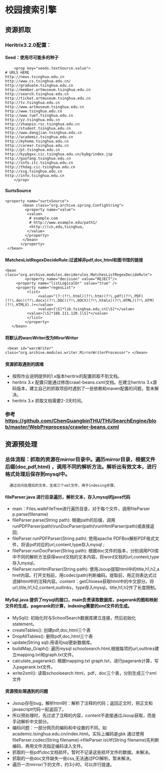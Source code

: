 # 校园搜索引擎

## 资源抓取

### Heritrix3.2.0配置：

#### Seed：使用尽可能多的种子
```
    <prop key="seeds.textSource.value">
# URLS HERE
http://news.tsinghua.edu.cn
http://www.cs.tsinghua.edu.cn/
http://graduate.tsinghua.edu.cn
http://member.artmuseum.tsinghua.edu.cn
http://search.tsinghua.edu.cn
http://ticket.artmuseum.tsinghua.edu.cn
http://tv.tsinghua.edu.cn
http://www.artmuseum.tsinghua.edu.cn
http://www.tsinghua.edu.cn
http://www.tuef.tsinghua.edu.cn
http://yz.tsinghua.edu.cn
http://zhaopin.rsc.tsinghua.edu.cn
http://student.tsinghua.edu.cn
http://www.dangjian.tsinghua.edu.cn
http://academic.tsinghua.edu.cn
http://myhome.tsinghua.edu.cn
http://career.tsinghua.edu.cn
http://pt.tsinghua.edu.cn
http://kyybgxx.cic.tsinghua.edu.cn/kybg/index.jsp
http://guofang.tsinghua.edu.cn
http://info.itc.tsinghua.edu.cn
http://thdag.cic.tsinghua.edu.cn
http://xsg.tsinghua.edu.cn
http://info.tsinghua.edu.cn
    </prop>
```
#### SurtsSource
```
<property name="surtsSource">
        <bean class="org.archive.spring.ConfigString">
         <property name="value">
          <value>
           # example.com
           # http://www.example.edu/path1/
           +http://(cn,edu,tsinghua,
          </value>
         </property> 
        </bean>
       </property>
 </bean>
 ```
 #### MatchesListRegexDecideRule:过滤掉非pdf,doc,html和图书馆的链接
 ```
 <bean class="org.archive.modules.deciderules.MatchesListRegexDecideRule">
          <property name="decision" value="REJECT"/>
      <property name="listLogicalOr" value="true" /> 
      <property name="regexList">
           <list>
                <value>^(?:(?!\.html)(?!\.htm)(?!\.pdf)(?!\.PDF)(?!\.doc)(?!\.docx)(?!\.DOC)(?!\.DOCX)(?!\.htmlx)(?!\.HTML)(?!\.HTM)(?!\.HTMLX).)+</value>
                <value>[\S]*lib.tsinghua.edu.cn[\S]*</value>
           <value>[\S]*166.111.120.[\S]*</value>
           </list>
          </property>
    </bean>
 ```
 #### 将默认的warcWriter改为MirorWritor
 ```
  <bean id="warcWriter" class="org.archive.modules.writer.MirrorWriterProcessor"> </bean>
 ```
 #### 资源抓取遇到的困难
   - 按照作业说明提供的1.x版本heritrix的配置抓取不到文档。
   - heritrix 3.x 配置只能通过修改crawl-beans.cxml文档。在建立heritrix 3.x源码版本，建立自己的抓取项目时遇到了一些依赖和maven配置的问题，暂未解决。
   - heritrix 3.x 抓取文档需要2-3天时间。
 ### 参考 https://github.com/ChenGuangbinTHU/THUSearchEngine/blob/master/WebPreprocess/crawler-beans.cxml
 
 ## 资源预处理
 
 ### 总体流程：抓取的资源在mirror目录中。遍历mirror目录，根据文件后缀(doc,pdf,html) ，调用不同的解析方法。解析出有效文本，进行格式处理后保存到mysql中。
      通过访问处理后的文本，生成三个xml文件，用于indexing步骤。
 #### fileParser.java 进行目录遍历，解析文本，存入mysql的java代码
   - main：Files.walkFileTree进行遍历目录，对于每个文件，调用fileParser p.parse(filename)
   - fileParser.parse(String path): 根据path的后缀，调用runPDFParser(path)\runDocParser(path)\runHtmlParser(path)或直接返回;
   - fileParser.runPDFParser(String path): 使用apache PDFBox解析PDF格式文件，将该pdf对应的url,content,type存入mysql ;
   - fileParser.runDocParser(String path): 根据doc文件的版本，分别调用POI库中不同的解析方法获得word文档的文本内容。将word文档的url,content,type存入mysql。
   - fileParser.runHtmlParser(String path): 使用Jsoup提取html中的title,h1,h2,a href内容。打开文档前，用codec(path)判断编码。提取前，用正则表达式过滤掉html中的注释内容。content：getChinese获取html中的中文部分。将url,title,h1,h2,content,outlinks，type存入mysql。title,h1,h2作了长度限制。
      
#### MySql.java 提供了mysql的接口，main负责读取数据库，pagerank的图和映射文件的生成，pagerank的计算，indexing需要的xml文件的生成。
   - MySql(): 初始化时与SchoolSearch数据库建立连接，然后初始化statement。
   - createTables(): 创建pdf,doc,html三个表
   - DropAllTables(): 删除pdf,doc,html三个表
   - update(String sql):用语句sql更新数据库。
   - buildMap_Graph(): 遍历mysql schoolsearch.html,根据每项的url,outlinks建立mapping.txt和graph.txt文件。
   - calculate_pagerank(): 根据mapping.txt graph.txt，进行pagerank计算，写入pagerank.txt文件。
   - write2xml(): 读取schoolsearch html，pdf，doc三个表，分别生成三个xml文件
    
#### 资源预处理遇到的问题
  - Jsoup存在bug，解析html时：解析了注释的代码；返回正文时，把正文和javascript代码一起返回了。
  - 所以预处理时，先过滤了注释的内容，content不直接通过Jsoup获取，而是手动解析中文部分。
  - 编码问题：一部分网页的编码和<meta http-equiv="Content-Type" content="text/html; charset=utf-8" />中设置的不同。如academic.tsinghua.edu.cn/index.html。实际上编码是gbk
    通过使用fileParser.codec(String filename)->fileParser.isUtf(String filename)先判断编码，再用文件流指定编码读入文件。
  - 抓取的一些pdf\doc文档损坏。暂时不记录这些损坏文件的数据。未解决。
  - 抓取的一些doc文件缺失一些css,无法通过POI解析。暂未解决。
  - 遍历一次mirror/下的文件，约3小时。可以并行提速。
  
 
 
 
 
 

